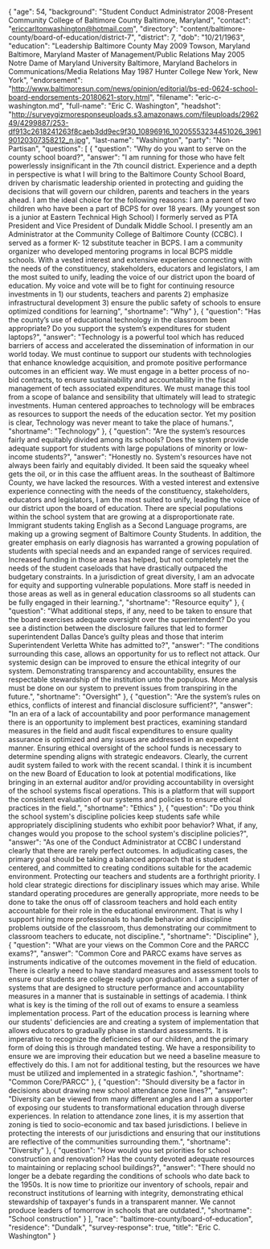 {
  "age": 54,
  "background": "Student Conduct Administrator 2008-Present Community College of Baltimore County Baltimore, Maryland",
  "contact": "ericcarltonwashington@hotmail.com",
  "directory": "content/baltimore-county/board-of-education/district-7",
  "district": 7,
  "dob": "10/21/1963",
  "education": "Leadership Baltimore County May 2009 Towson, Maryland Baltimore, Maryland Master of Management/Public Relations May 2005 Notre Dame of Maryland University Baltimore, Maryland Bachelors in Communications/Media Relations May 1987 Hunter College New York, New York",
  "endorsement": "http://www.baltimoresun.com/news/opinion/editorial/bs-ed-0624-school-board-endorsements-20180621-story.html",
  "filename": "eric-c-washington.md",
  "full-name": "Eric C. Washington",
  "headshot": "http://surveygizmoresponseuploads.s3.amazonaws.com/fileuploads/296249/4299887/253-df913c2618241263f8caeb3dd9ec9f30_10896916_10205553234451026_396190120307358212_n.jpg",
  "last-name": "Washington",
  "party": "Non-Partisan",
  "questions": [
    {
      "question": "Why do you want to serve on the county school board?",
      "answer": "I am running for those who have felt powerlessly insignificant in the 7th council district.   Experience and a depth in perspective is what I will bring to the Baltimore County School Board, driven by charismatic leadership oriented in protecting and guiding the decisions that will govern our children, parents and teachers in the years ahead. I am the ideal choice for the following reasons:  I am a parent of two children who have been a part of BCPS for over 18 years. (My youngest son is a junior at Eastern Technical High School) I formerly served as PTA President and Vice President of Dundalk Middle School. I presently am an Administrator at the Community College of Baltimore County (CCBC). I served as a former K- 12 substitute teacher in BCPS. I am a community organizer who developed mentoring programs in local BCPS middle schools.  With a vested interest and extensive experience connecting with the needs of the constituency, stakeholders, educators and legislators, I am the most suited to unify, leading the voice of our district upon the board of education. My voice and vote will be to fight for continuing resource investments in 1) our students, teachers and parents 2) emphasize infrastructural development 3) ensure the public safety of schools to ensure optimized conditions for learning",
      "shortname": "Why"
    },
    {
      "question": "Has the county’s use of educational technology in the classroom been appropriate? Do you support the system’s expenditures for student laptops?",
      "answer": "Technology is a powerful tool which has reduced barriers of access and accelerated the dissemination of information in our world today. We must continue to support our students with technologies that enhance knowledge acquisition, and promote positive performance outcomes in an efficient way.  We must engage in a better process of no- bid contracts, to ensure sustainability and accountability in the fiscal management of tech associated expenditures. We must manage this tool from a scope of balance and sensibility that ultimately will lead to strategic investments.  Human centered approaches to technology will be embraces as resources to support the needs of the education sector. Yet my position is clear, Technology was never meant to take the place of humans.",
      "shortname": "Technology"
    },
    {
      "question": "Are the system’s resources fairly and equitably divided among its schools? Does the system provide adequate support for students with large populations of minority or low-income students?",
      "answer": "Honestly no.  System's resources have not always been fairly and equitably divided. It been said the squeaky wheel gets the oil, or in this case the affluent areas.  In the southeast of Baltimore County, we have lacked the resources. With a vested interest and extensive experience connecting with the needs of the constituency, stakeholders, educators and legislators, I am the most suited to unify, leading the voice of our district upon the board of education.   There are special populations within the school system that are growing at a disproportionate rate. Immigrant students taking English as a Second Language programs, are making up a growing segment of Baltimore County Students. In addition, the greater emphasis on early diagnosis has warranted a growing population of students with special needs and an expanded range of services required. Increased funding in those areas has helped, but not completely met the needs of the student caseloads that have drastically outpaced the budgetary constraints. In a jurisdiction of great diversity, I am an advocate for equity and supporting vulnerable populations. More staff is needed in those areas as well as in general education classrooms so all students can be fully engaged in their learning.",
      "shortname": "Resource equity"
    },
    {
      "question": "What additional steps, if any, need to be taken to ensure that the board exercises adequate oversight over the superintendent? Do you see a distinction between the disclosure failures that led to former superintendent Dallas Dance’s guilty pleas and those that interim Superintendent Verletta White has admitted to?",
      "answer": "The conditions surrounding this case, allows an opportunity for us to reflect not attack. Our systemic design can be improved to ensure the ethical integrity of our system.  Demonstrating transparency and accountability, ensures the respectable stewardship of the institution unto the populous. More analysis must be done on our system to prevent issues from transpiring in the future.",
      "shortname": "Oversight"
    },
    {
      "question": "Are the system’s rules on ethics, conflicts of interest and financial disclosure sufficient?",
      "answer": "In an era of a lack of accountability and poor performance management there is an opportunity to implement best practices, examining standard measures in the field and audit fiscal expenditures to ensure quality assurance is optimized and any issues are addressed in an expedient manner. Ensuring ethical oversight of the school funds is necessary to determine spending aligns with strategic endeavors. Clearly, the current audit system failed to work with the recent scandal. I think it is incumbent on the new Board of Education to look at potential modifications, like bringing in an external auditor and/or providing accountability in oversight of the school systems fiscal operations. This is a platform that will support the consistent evaluation of our systems and policies to ensure ethical practices in the field.",
      "shortname": "Ethics"
    },
    {
      "question": "Do you think the school system's discipline policies keep students safe while appropriately disciplining students who exhibit poor behavior? What, if any, changes would you propose to the school system's discipline policies?",
      "answer": "As one of the Conduct Administrator at CCBC I understand clearly that there are rarely perfect outcomes.  In adjudicating cases, the primary goal should be taking a balanced approach that is student centered, and committed to creating conditions suitable for the academic environment. Protecting our teachers and students are a forthright priority.  I hold clear strategic directions for disciplinary issues which may arise. While standard operating procedures are generally appropriate, more needs to be done to take the onus off of classroom teachers and hold each entity accountable for their role in the educational environment. That is why I support hiring more professionals to handle behavior and discipline problems outside of the classroom, thus demonstrating our commitment to classroom teachers to educate, not discipline.",
      "shortname": "Discipline"
    },
    {
      "question": "What are your views on the Common Core and the PARCC exams?",
      "answer": "Common Core and PARCC exams have serves as instruments indicative of the outcomes movement in the field of education. There is clearly a need to have standard measures and assessment tools to ensure our students are college ready upon graduation. I am a supporter of systems that are designed to structure performance and accountability measures in a manner that is sustainable in settings of academia. I think what is key is the timing of the roll out of exams to ensure a seamless implementation process. Part of the education process is learning where our students' deficiencies are and creating a system of implementation that allows educators to gradually phase in standard assessments. It is imperative to recognize the deficiencies of our children, and the primary form of doing this is through mandated testing. We have a responsibility to ensure we are improving their education but we need a baseline measure to effectively do this. I am not for additional testing, but the resources we have must be utilized and implemented in a strategic fashion.",
      "shortname": "Common Core/PARCC"
    },
    {
      "question": "Should diversity be a factor in decisions about drawing new school attendance zone lines?",
      "answer": "Diversity can be viewed from many different angles and I am a supporter of exposing our students to transformational education through diverse experiences. In relation to attendance zone lines, it is my assertion that zoning is tied to socio-economic and tax based jurisdictions. I believe in protecting the interests of our jurisdictions and ensuring that our institutions are reflective of the communities surrounding them.",
      "shortname": "Diversity"
    },
    {
      "question": "How would you set priorities for school construction and renovation? Has the county devoted adequate resources to maintaining or replacing school buildings?",
      "answer": "There should no longer be a debate regarding the conditions of schools who date back to the 1950s.   It is now time to prioritize our inventory of schools, repair and reconstruct institutions of learning with integrity, demonstrating ethical stewardship of taxpayer's funds in a transparent manner. We cannot produce leaders of tomorrow in schools that are outdated.",
      "shortname": "School construction"
    }
  ],
  "race": "baltimore-county/board-of-education",
  "residence": "Dundalk",
  "survey-response": true,
  "title": "Eric C. Washington"
}
